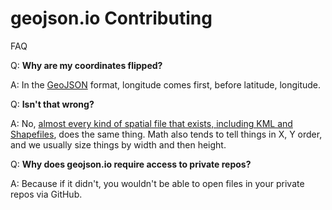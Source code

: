 # geojson.io Contributing

FAQ

Q: **Why are my coordinates flipped?**

A: In the [GeoJSON](http://geojson.org/) format, longitude comes first, before
latitude, longitude.

Q: **Isn't that wrong?**

A: No, [almost every kind of spatial file that exists, including KML and Shapefiles](http://www.macwright.org/lonlat/),
does the same thing. Math also tends to tell things in X, Y order, and we usually
size things by width and then height.

Q: **Why does geojson.io require access to private repos?**

A: Because if it didn't, you wouldn't be able to open files in your private
repos via GitHub.
